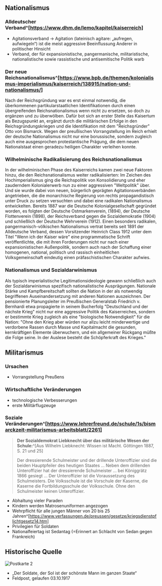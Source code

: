 ## Nationalismus

### Alldeutscher Verband^[https://www.dhm.de/lemo/kapitel/kaiserreich]

- Agitationsverband
→ Agitation (lateinisch agitare: „aufregen, aufwiegeln“) ist die meist aggressive Beeinflussung Anderer in politischer Hinsicht
- Verband, der für expansionistische, pangermanische, militaristische, nationalistische sowie rassistische und antisemitische Politik warb

### Der neue Reichsnationalismus^[https://www.bpb.de/themen/kolonialismus-imperialismus/kaiserreich/138915/nation-und-nationalismus/]

Nach der Reichsgründung war es erst einmal notwendig, die überkommenen partikularstaatlichen Identifikationen durch einen übergreifenden Reichsnationalismus wenn nicht zu ersetzen, so doch zu ergänzen und zu überwölben. Dafür bot sich an erster Stelle das Kaisertum als Bezugspunkt an, ergänzt durch die militärischen Erfolge in den Reichsgründungskriegen und die Identifikation mit dem "Reichsgründer" Otto von Bismarck. Wegen der preußischen Vorrangstellung im Reich erhielt der deutsche Nationalismus nicht nur eine borussische, sondern zugleich auch eine ausgesprochen protestantische Prägung, die dem neuen Nationalstaat einen geradezu heiligen Charakter verleihen konnte.

### Wilhelminische Radikalisierung des Reichsnationalismus

In der wilhelminischen Phase des Kaiserreichs kamen zwei neue Faktoren hinzu, die den Reichsnationalismus weiter radikalisierten: Im Zeichen des Hochimperialismus ging die Reichspolitik von Konsolidierung und eher zauderndem Kolonialerwerb nun zu einer aggressiven "Weltpolitik" über. Und sie wurde dabei von neuen, bürgerlich geprägten Agitationsverbänden angetrieben, die die monarchische Regierung von rechts propagandistisch unter Druck zu setzen versuchten und dabei eine radikalen Nationalismus entwickelten. Bereits 1887 war die Deutsche Kolonialgesellschaft gegründet worden, es folgten der Deutsche Ostmarkenverein, (1894), der Deutsche Flottenverein (1898), der Reichsverband gegen die Sozialdemokratie (1904) und schließlich der Deutsche Wehrverein (1912). Einen besonders radikalen, pangermanisch-völkischen Nationalismus vertrat bereits seit 1891 der Alldeutsche Verband, dessen Vorsitzender Heinrich Class 1912 unter dem Titel "Wenn ich der Kaiser wäre" eine programmatische Schrift veröffentlichte, die mit ihren Forderungen nicht nur nach einer expansionistischen Außenpolitik, sondern auch nach der Schaffung einer homogenen, national, politisch und rassisch einheitlichen Volksgemeinschaft eindeutig einen präfaschistischen Charakter aufwies.

### Nationalismus und Sozialdarwinismus

Als typisch imperialistische Legitimationsideologie gewann schließlich auch der Sozialdarwinismus spezifisch nationalistische Ausprägungen. Nationale Stärke und Kampfbereitschaft sollten die Nation in der als notwendig begriffenen Auseinandersetzung mit anderen Nationen auszeichnen. Der pensionierte Planungsleiter im Preußischen Generalstab Friedrich v. Bernhardi etwa propagierte in seinem Bucherfolg "Deutschland und der nächste Krieg" nicht nur eine aggressive Politik des Kaiserreiches, sondern er bestimmte Krieg zugleich als eine "biologische Notwendigkeit" für die Nation: "Ohne den Krieg aber würden nur allzu leicht minderwertige und verdorbene Rassen durch Masse und Kapitalmacht die gesunden, kernkräftigen Elemente überwuchern, und ein allgemeiner Rückgang müßte die Folge seine. In der Auslese besteht die Schöpferkraft des Krieges."

## Militarismus

### Ursachen

- Vorrangstellung Preußens

### Wirtschaftliche Veränderungen

- technologische Verbesserungen
- erste Militärflugzeuge

### Soziale Veränderungen^[https://www.lehrerfreund.de/schule/1s/bismarckzeit-militarismus-arbeitsblatt/2261]

> **Der Sozialdemokrat Liebknecht über das militärische Wesen der Schule:**^[Aus Wilhelm Liebknecht: Wissen ist Macht. Göttingen 1887, S. 21 und 25]
> 
> Der dressierende Schulmeister und der drillende Unteroffizier sind die beiden Hauptpfeiler des heutigen Staates … Neben dem drillenden Unteroffizier hat der dressierende Schulmeister … bei Königgrätz 1866 gesiegt … Der Unteroffizier ist die Voraussetzung des Schulmeisters. Die Volksschule ist die Vorschule der Kaserne, die Kaserne die Fortbildungsschule der Volksschule. Ohne den Schulmeister keinen Unteroffizier.

- Abhaltung vieler Paraden
- Kindern werden Matrosenuniformen angezogen
- Wehrpflicht für alle jungen Männer von 20 bis 25 Jahren^[https://www.verfassungen.de/preussen/gesetze/kriegsdienstpflichtgesetz14.htm]
- Privilegien für Soldaten
- Nationalfeiertag ist Sedantag (=Erinnert an Schlacht von Sedan gegen Frankreich)

## Historische Quelle

![Postkarte 2](Postkarte%202.jpeg)

- „Der Soldate, der Sol ist der schönste Mann im ganzen Staate“
- Feldpost, gelaufen 03.10.1917
